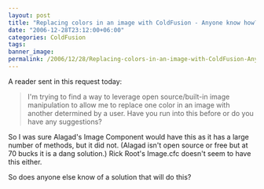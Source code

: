 ```yaml
---
layout: post
title: "Replacing colors in an image with ColdFusion - Anyone know how?"
date: "2006-12-28T23:12:00+06:00"
categories: ColdFusion 
tags: 
banner_image: 
permalink: /2006/12/28/Replacing-colors-in-an-image-with-ColdFusion-Anyone-know-how
---
```


A reader sent in this request today:

<blockquote>
I'm trying to find a way to leverage open source/built-in image manipulation to allow me to replace one color in an image with another determined by a user.  Have you run into this before or do you have any suggestions?
</blockquote>

So I was sure Alagad's Image Component would have this as it has a large number of methods, but it did not. (Alagad isn't open source or free but at 70 bucks it is a dang solution.) Rick Root's Image.cfc doesn't seem to have this either.

So does anyone else know of a solution that will do this?